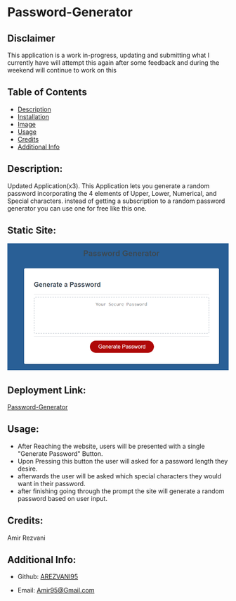# Password-Generator

## Disclaimer 
This application is a work in-progress, updating and submitting what I currently have will attempt this again after some feedback and during the weekend will continue to work on this

## Table of Contents

- [Description](#description)
- [Installation](#deployment-link)
- [Image](#static-site)
- [Usage](#usage)
- [Credits](#credits)
- [Additional Info](#additional-info)

## Description:
Updated Application(x3). This Application lets you generate a random password incorporating the 4 elements of Upper, Lower, Numerical, and Special characters. instead of getting a subscription to a random password generator you can use one for free like this one. 

## Static Site:
![Displaying-Code](/assets/img/Static_Site.PNG)

## Deployment Link:
[Password-Generator](https://arezvani95.github.io/Password-Generator/)

## Usage:
- After Reaching the website, users will be presented with a single "Generate Password" Button.
- Upon Pressing this button the user will asked for a password length they desire.
- afterwards the user will be asked which special characters they would want in their password.
- after finishing going through the prompt the site will generate a random password based on user input. 

## Credits:
Amir Rezvani

## Additional Info:

- Github: [AREZVANI95](https://github.com/AREZVANI95)

- Email: Amir95@Gmail.com
